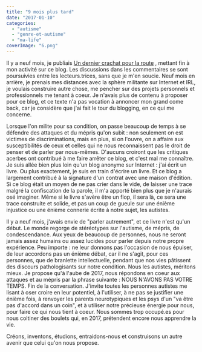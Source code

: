 ```yaml
---
title: "9 mois plus tard"
date: "2017-01-10"
categories: 
  - "autisme"
  - "genre-et-autisme"
  - "ma-life"
coverImage: "6.png"
---
```


Il y a neuf mois, je publiais [Un dernier crachat pour la route](https://lafillepassympa.wordpress.com/2016/04/22/un-dernier-crachat-pour-la-route/) , mettant fin à mon activité sur ce blog. Les discussions dans les commentaires se sont poursuivies entre les lecteurs.trices, sans que je m'en soucie. Neuf mois en arrière, je prenais mes distances avec la sphère militante sur Internet et IRL, je voulais construire autre chose, me pencher sur des projets personnels et professionnels me tenant à coeur. Je n'avais plus de contenu à proposer pour ce blog, et ce texte n'a pas vocation à annoncer mon grand come back, car je considère que j'ai fait le tour du blogging, en ce qui me concerne.

Lorsque l'on milite pour sa condition, on passe beaucoup de temps à se défendre des attaques et du mépris qu'on subit : non seulement on est victimes de discriminations, mais en plus, si on l'ouvre, on a affaire aux susceptibilités de ceux et celles qui ne nous reconnaissent pas le droit de penser et de parler par nous-mêmes. D'aucuns croiront que les critiques acerbes ont contribué à me faire arrêter ce blog, et c'est mal me connaître. Je suis allée bien plus loin qu'un blog anonyme sur Internet : j'ai écrit un livre. Ou plus exactement, je suis en train d'écrire un livre. Et ce blog a largement contribué à la signature d'un contrat avec une maison d'édition. Si ce blog était un moyen de ne pas crier dans le vide, de laisser une trace malgré la confiscation de la parole, il m'a apporté bien plus que je n'aurais osé imaginer. Même si le livre s'avère être un flop, il sera là, ce sera une trace construite et solide, et pas un coup de gueule sur une énième injustice ou une énième connerie écrite à notre sujet, les autistes.

Il y a neuf mois, j'avais envie de "parler autrement", et ce livre n'est qu'un début. Le monde regorge de stéréotypes sur l'autisme, de mépris, de condescendance. Aux yeux de beaucoup de personnes, nous ne seront jamais assez humains ou assez lucides pour parler depuis notre propre expérience. Peu importe : ne leur donnons pas l'occasion de nous épuiser, de leur accordons pas un énième débat, car il ne s'agit, pour ces personnes, que de branlette intellectuelle, pendant que nos vies pâtissent des discours pathologisants sur notre condition. Nous les autistes, méritons mieux. Je propose qu'à l'aube de 2017, nous répondons en coeur aux attaques et au mépris par la phrase suivante : NOUS N'AVONS PAS VOTRE TEMPS. Fin de la conversation. J'invite toutes les personnes autistes me lisant à oser croire en leur potentiel, à l'utiliser, à ne pas se justifier une énième fois, à renvoyer les parents neurotypiques et les psys d'un "va être pas d'accord dans un coin", et à utiliser notre précieuse énergie pour nous, pour faire ce qui nous tient à coeur. Nous sommes trop occupé.es pour nous coltiner des boulets qui, en 2017, prétendent encore nous apprendre la vie.

Créons, inventons, étudions, entraidons-nous et construisons un autre avenir que celui qu'on nous propose.

